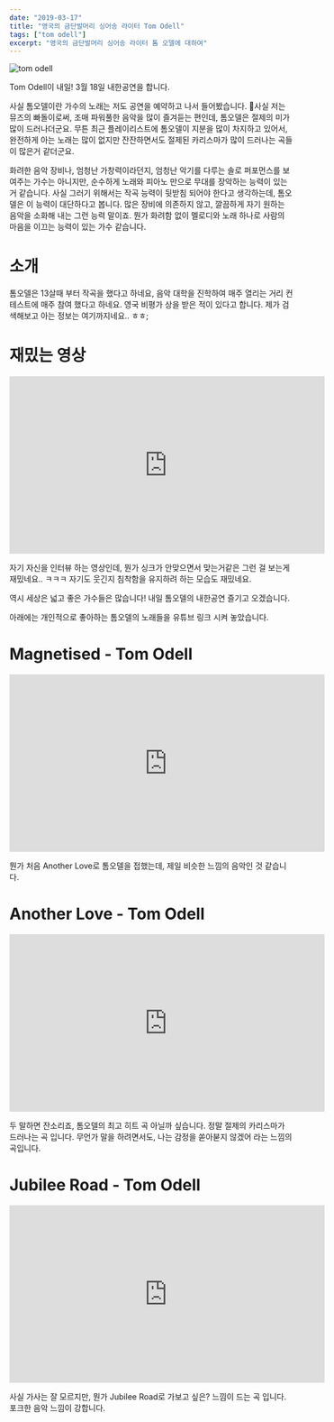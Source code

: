 ```yaml
---
date: "2019-03-17"
title: "영국의 금단발머리 싱어송 라이터 Tom Odell"
tags: ["tom odell"]
excerpt: "영국의 금단발머리 싱어송 라이터 톰 오델에 대하여"
---
```


![tom odell](http://wallpapersdsc.net/wp-content/uploads/2016/10/Tom-Odell-Wallpaper.jpg)

Tom Odell이 내일! 3월 18일 내한공연을 합니다.

사실 톰오델이란 가수의 노래는 저도 공연을 예약하고 나서 들어봤습니다. 사실 저는 뮤즈의 빠돌이로써, 조매 파워풀한 음악을 많이 즐겨듣는 편인데, 톰오델은 절제의 미가 많이 드러나더군요.
무튼 최근 플레이리스트에 톰오델이 지분을 많이 차지하고 있어서, 완전하게 아는 노래는 많이 없지만 잔잔하면서도 절제된 카리스마가 많이 드러나는 곡들이 많은거 같더군요.

화려한 음악 장비나, 엄청난 가창력이라던지, 엄청난 악기를 다루는 솔로 퍼포먼스를 보여주는 가수는 아니지만, 순수하게 노래와 피아노 만으로 무대를 장악하는 능력이 있는거 같습니다.
사실 그러기 위해서는 작곡 능력이 뒷받침 되어야 한다고 생각하는데, 톰오델은 이 능력이 대단하다고 봅니다. 많은 장비에 의존하지 않고, 깔끔하게 자기 원하는 음악을 소화해 내는 그런 능력 말이죠. 뭔가 화려함 없이 멜로디와 노래 하나로 사람의 마음을 이끄는 능력이 있는 가수 같습니다.

# 소개

톰오델은 13살때 부터 작곡을 했다고 하네요, 음악 대학을 진학하여 매주 열리는 거리 컨테스트에 매주 참여 했다고 하네요. 영국 비평가 상을 받은 적이 있다고 합니다.
제가 검색해보고 아는 정보는 여기까지네요.. ㅎㅎ;

# 재밌는 영상

<iframe width="560" height="315" src="https://www.youtube.com/embed/1nbDVi8oqLQ" frameborder="0" allow="accelerometer; autoplay; encrypted-media; gyroscope; picture-in-picture" allowfullscreen></iframe>

자기 자신을 인터뷰 하는 영상인데, 뭔가 싱크가 안맞으면서 맞는거같은 그런 걸 보는게 재밌네요.. ㅋㅋㅋ 자기도 웃긴지 침착함을 유지하려 하는 모습도 재밌네요.

역시 세상은 넓고 좋은 가수들은 많습니다! 내일 톰오델의 내한공연 즐기고 오겠습니다.

아래에는 개인적으로 좋아하는 톰오델의 노래들을 유튜브 링크 시켜 놓았습니다.

# Magnetised - Tom Odell

<iframe width="560" height="315" src="https://www.youtube.com/embed/4fgzu9Fo66Y" frameborder="0" allow="accelerometer; autoplay; encrypted-media; gyroscope; picture-in-picture" allowfullscreen></iframe>

뭔가 처음 Another Love로 톰오델을 접했는데, 제일 비슷한 느낌의 음악인 것 같습니다.

# Another Love - Tom Odell

<iframe width="560" height="315" src="https://www.youtube.com/embed/MwpMEbgC7DA" frameborder="0" allow="accelerometer; autoplay; encrypted-media; gyroscope; picture-in-picture" allowfullscreen></iframe>

두 말하면 잔소리죠, 톰오델의 최고 히트 곡 아닐까 싶습니다. 정말 절제의 카리스마가 드러나는 곡 입니다. 무언가 말을 하려면서도, 나는 감정을 쏟아붇지 않겠어 라는 느낌의 곡입니다.

# Jubilee Road - Tom Odell

<iframe width="560" height="315" src="https://www.youtube.com/embed/tWgcpjJqUkA" frameborder="0" allow="accelerometer; autoplay; encrypted-media; gyroscope; picture-in-picture" allowfullscreen></iframe>

사실 가사는 잘 모르지만, 뭔가 Jubilee Road로 가보고 싶은? 느낌이 드는 곡 입니다. 포크한 음악 느낌이 강합니다.
